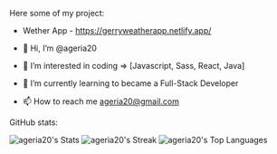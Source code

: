 Here some of my project: 
- Wether App - https://gerryweatherapp.netlify.app/


- 👋 Hi, I’m @ageria20
- 👀 I’m interested in coding => [Javascript, Sass, React, Java]
- 🌱 I’m currently learning to became a Full-Stack Developer
- 📫 How to reach me ageria20@gmail.com

<!---
ageria20/ageria20 is a ✨ special ✨ repository because its `README.md` (this file) appears on your GitHub profile.
You can click the Preview link to take a look at your changes.
--->
GitHub stats:

![ageria20's Stats](https://github-readme-stats.vercel.app/api?username=ageria20&theme=tokyo-night&show_icons=true&hide_border=true&count_private=true)
![ageria20's Streak](https://github-readme-streak-stats.herokuapp.com/?user=ageria20&theme=tokyo-night&hide_border=true)
![ageria20's Top Languages](https://github-readme-stats.vercel.app/api/top-langs/?username=ageria20&theme=tokyo-night&show_icons=true&hide_border=true&layout=compact)
